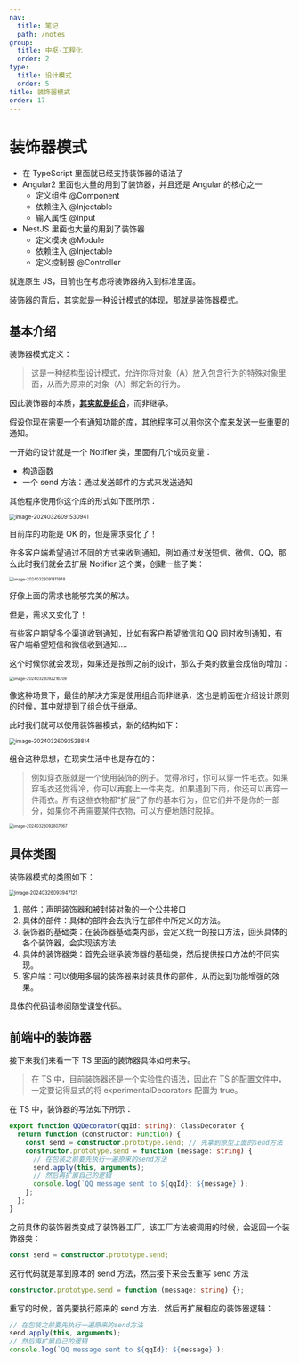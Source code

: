```yaml
---
nav:
  title: 笔记
  path: /notes
group:
  title: 中枢-工程化
  order: 2
type:
  title: 设计模式
  order: 5
title: 装饰器模式
order: 17
---
```



# 装饰器模式

- 在 TypeScript 里面就已经支持装饰器的语法了
- Angular2 里面也大量的用到了装饰器，并且还是 Angular 的核心之一
  - 定义组件 @Component
  - 依赖注入 @Injectable
  - 输入属性 @Input
- NestJS 里面也大量的用到了装饰器
  - 定义模块 @Module
  - 依赖注入 @Injectable
  - 定义控制器 @Controller

就连原生 JS，目前也在考虑将装饰器纳入到标准里面。

装饰器的背后，其实就是一种设计模式的体现，那就是装饰器模式。



## 基本介绍

装饰器模式定义：

> 这是一种结构型设计模式，允许你将对象（A）放入包含行为的特殊对象里面，从而为原来的对象（A）绑定新的行为。

因此装饰器的本质，**<u>其实就是组合</u>**，而非继承。

假设你现在需要一个有通知功能的库，其他程序可以用你这个库来发送一些重要的通知。

一开始的设计就是一个 Notifier 类，里面有几个成员变量：

- 构造函数
- 一个 send 方法：通过发送邮件的方式来发送通知

其他程序使用你这个库的形式如下图所示：

<img src="https://xiejie-typora.oss-cn-chengdu.aliyuncs.com/2024-03-26-011531.png" alt="image-20240326091530941" style="zoom:70%;" />

目前库的功能是 OK 的，但是需求变化了！

许多客户端希望通过不同的方式来收到通知，例如通过发送短信、微信、QQ，那么此时我们就会去扩展 Notifier 这个类，创建一些子类：

<img src="https://xiejie-typora.oss-cn-chengdu.aliyuncs.com/2024-03-26-011812.png" alt="image-20240326091811948" style="zoom:50%;" />

好像上面的需求也能够完美的解决。

但是，需求又变化了！

有些客户期望多个渠道收到通知，比如有客户希望微信和 QQ 同时收到通知，有客户端希望短信和微信收到通知....

这个时候你就会发现，如果还是按照之前的设计，那么子类的数量会成倍的增加：

<img src="https://xiejie-typora.oss-cn-chengdu.aliyuncs.com/2024-03-26-012217.png" alt="image-20240326092216709" style="zoom:50%;" />

像这种场景下，最佳的解决方案是使用组合而非继承，这也是前面在介绍设计原则的时候，其中就提到了组合优于继承。

此时我们就可以使用装饰器模式，新的结构如下：

<img src="https://xiejie-typora.oss-cn-chengdu.aliyuncs.com/2024-03-26-012529.png" alt="image-20240326092528814" style="zoom:70%;" />

组合这种思想，在现实生活中也是存在的：

>例如穿衣服就是一个使用装饰的例子。觉得冷时，你可以穿一件毛衣。如果穿毛衣还觉得冷，你可以再套上一件夹克。如果遇到下雨，你还可以再穿一件雨衣。所有这些衣物都“扩展”了你的基本行为，但它们并不是你的一部分，如果你不再需要某件衣物，可以方便地随时脱掉。

<img src="https://xiejie-typora.oss-cn-chengdu.aliyuncs.com/2024-03-26-012807.png" alt="image-20240326092807067" style="zoom:50%;" />



## 具体类图

装饰器模式的类图如下：

<img src="https://xiejie-typora.oss-cn-chengdu.aliyuncs.com/2024-03-26-013947.png" alt="image-20240326093947121" style="zoom:60%;" />

1. 部件：声明装饰器和被封装对象的一个公共接口
2. 具体的部件：具体的部件会去执行在部件中所定义的方法。
3. 装饰器的基础类：在装饰器基础类内部，会定义统一的接口方法，回头具体的各个装饰器，会实现该方法
4. 具体的装饰器类：首先会继承装饰器的基础类，然后提供接口方法的不同实现。
5. 客户端：可以使用多层的装饰器来封装具体的部件，从而达到功能增强的效果。



具体的代码请参阅随堂课堂代码。



## 前端中的装饰器

接下来我们来看一下 TS 里面的装饰器具体如何来写。

> 在 TS 中，目前装饰器还是一个实验性的语法，因此在 TS 的配置文件中，一定要记得显式的将 experimentalDecorators 配置为 true。

在 TS 中，装饰器的写法如下所示：

```ts
export function QQDecorator(qqId: string): ClassDecorator {
  return function (constructor: Function) {
    const send = constructor.prototype.send; // 先拿到原型上面的send方法
    constructor.prototype.send = function (message: string) {
      // 在包装之前要先执行一遍原来的send方法
      send.apply(this, arguments);
      // 然后再扩展自己的逻辑
      console.log(`QQ message sent to ${qqId}: ${message}`);
    };
  };
}
```

之前具体的装饰器类变成了装饰器工厂，该工厂方法被调用的时候，会返回一个装饰器类：

```ts
const send = constructor.prototype.send;
```

这行代码就是拿到原本的 send 方法，然后接下来会去重写 send 方法

```ts
constructor.prototype.send = function (message: string) {};
```

重写的时候，首先要执行原来的 send 方法，然后再扩展相应的装饰器逻辑：

```ts
// 在包装之前要先执行一遍原来的send方法
send.apply(this, arguments);
// 然后再扩展自己的逻辑
console.log(`QQ message sent to ${qqId}: ${message}`);
```

